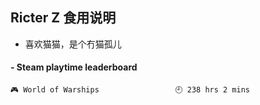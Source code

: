 ## Ricter Z 食用说明
- 喜欢猫猫，是个冇猫孤儿

<!-- steam-box start -->
#### - Steam playtime leaderboard
```text
🎮 World of Warships                 🕘 238 hrs 2 mins
```
<!-- Powered by https://github.com/YouEclipse/steam-box . -->
<!-- steam-box end -->
